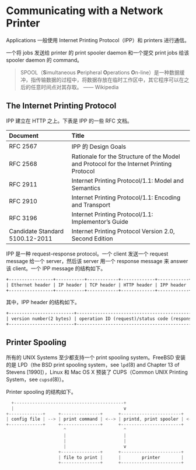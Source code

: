 # Communicating with a Network Printer

Applications 一般使用 Internet Printing Protocol（IPP）和 printers 进行通信。

一个将 jobs 发送给 printer 的 print spooler daemon 和一个提交 print jobs 给该 spooler daemon 的 command。

> SPOOL（**S**imultaneous **P**eripheral **O**perations **O**n-line）是一种数据缓冲，指传输数据的过程中，将数据存放在临时工作区中，其它程序可以在之后的任意时间点对其存取。  —— Wikipedia

## The Internet Printing Protocol

IPP 建立在 HTTP 之上。下表是 IPP 的一些 RFC 文档。

|Document| Title                                    |
|:-------|:----------------------------------------|
|RFC 2567| IPP 的 Design Goals  |
|RFC 2568| Rationale for the Structure of the Model and Protocol for the Internet Printing Protocol |
|RFC 2911| Internet Printing Protocol/1.1: Model and Semantics |
|RFC 2910| Internet Printing Protocol/1.1: Encoding and Transport |
|RFC 3196| Internet Printing Protocol/1.1: Implementor’s Guide |
|Candidate Standard 5100.12-2011| Internet Printing Protocol Version 2.0, Second Edition |

IPP 是一种 request–response protocol。一个 client 发送一个 request message 给一个 server，然后该 server 用一个 response message 来 answer 该 client。一个 IPP message 的结构如下。

```txt
+-----------------+-----------+------------+-------------+------------+--------------------+
| Ethernet header | IP header | TCP header | HTTP header | IPP header | data to be printed |
+-----------------+-----------+------------+-------------+------------+--------------------+
```

其中，IPP header 的结构如下。

```txt
+-------------------------+---------------------------------------------------------+---------------------+-----------------------+-------------------------------+
| version number(2 bytes) | operation ID (request)/status code (response) (2 bytes) | request ID(4 bytes) | attributes(0~n bytes) | end-of-attributes tag(1 byte) |
+-------------------------+---------------------------------------------------------+---------------------+-----------------------+-------------------------------+
```

## Printer Spooling

所有的 UNIX Systems 至少都支持一个 print spooling system。FreeBSD 安装的是 LPD（the BSD print spooling system，see `lpd`(8) and Chapter 13 of Stevens [1990]），Linux 和 Mac OS X 预装了 CUPS（Common UNIX Printing System，see `cupsd`(8)）。

Printer spooling 的结构如下。

```c
  +------------------------------------------+
  |                                          v
+-------------+     +---------------+      +-----------------------+      +--------+     +--------+     +--------+
| config file | --> | print command | <--> | printd, print spooler | <--> | file 1 | --> | file 2 | --> | file 3 |
+-------------+     +---------------+      +-----------------------+      +--------+     +--------+     +--------+
                      ^                      ^
                      |                      |
                      |                      |
                      |                      v
                    +---------------+      +-----------------------+
                    | file to print |      |        printer        |
                    +---------------+      +-----------------------+
```